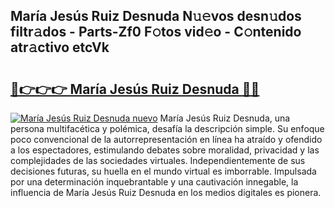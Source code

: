 ## María Jesús Ruiz Desnuda N𝚞𝚎vos desn𝚞dos filtr𝚊dos - Parts-Zf0 F𝚘tos vid𝚎o - C𝚘ntenido atr𝚊ctivo etcVk

# <h2><a href="http://mb2noc.tromn.icu/?c=Mar%c3%ada+Jes%c3%bas+Ruiz+Desnuda">🔗👉👉👉 María Jesús Ruiz Desnuda 🔗🔗</a></h2>

[![María Jesús Ruiz Desnuda nuevo](https://i.imgur.com/pEAQMta.gif)](http://mb2noc.tromn.icu/?c=Mar%c3%ada+Jes%c3%bas+Ruiz+Desnuda)
María Jesús Ruiz Desnuda, una persona multifacética y polémica, desafía la descripción simple. Su enfoque poco convencional de la autorrepresentación en línea ha atraído y ofendido a los espectadores, estimulando debates sobre moralidad, privacidad y las complejidades de las sociedades virtuales. Independientemente de sus decisiones futuras, su huella en el mundo virtual es imborrable. Impulsada por una determinación inquebrantable y una cautivación innegable, la influencia de María Jesús Ruiz Desnuda en los medios digitales es pionera.

